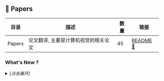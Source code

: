 ## :book: Papers

| 目录 | 描述 | 数量 | 链接 |
| --- | --- | --- | --- |
| Papers | 论文翻译, 主要是计算机视觉的相关论文 | 45 | [README :link:](<README.md>) |
### What's New ?

<details><summary><em>[点击展开]</em></summary>
<br>

- 2024-03-06 [README.md](<README.md>)
- 2024-03-06 [A COMPREHENSIVE REVIEW OF YOLO-FROM YOLOV1 AND BEYOND.md](<Detection/A COMPREHENSIVE REVIEW OF YOLO-FROM YOLOV1 AND BEYOND.md>)
- 2024-02-29 [DINOv2.md](<Detection/DINOv2.md>)
- 2024-02-23 [A Survey on Visual Transformer.md](<Transformer/A Survey on Visual Transformer.md>)
- 2024-02-23 [Transformers in Vision—A Survey.md](<Transformer/Transformers in Vision—A Survey.md>)
- 2024-02-22 [FiT.md](<Diffusion/FiT.md>)
- 2024-02-22 [DiTs.md](<Diffusion/DiTs.md>)
- 2024-02-06 [VGG.md](<Classification/VGG.md>)
- 2024-02-01 [PhotoMaker.md](<ImageGeneration/PhotoMaker.md>)
- 2024-01-18 [CAM.md](<CAM/CAM.md>)
- 2023-11-20 [R-CNN.md](<Detection/R-CNN.md>)
- 2023-11-20 [Fast R-CNN.md](<Detection/Fast R-CNN.md>)
- 2023-11-17 [Faster R-CNN.md](<Detection/Faster R-CNN.md>)
- 2023-11-15 [PatchCore.md](<AnomalyDetection/PatchCore.md>)
- 2023-10-31 [SimpleNet.md](<AnomalyDetection/SimpleNet.md>)
- 2023-09-16 [ResNet.md](<Classification/ResNet.md>)
- 2023-04-21 [StableDiffusion.md](<Diffusion/StableDiffusion.md>)
- 2023-04-21 [ControlNet.md](<Diffusion/ControlNet.md>)
- 2023-04-20 [DDPM.md](<Diffusion/DDPM.md>)
- 2023-04-17 [Segment Anything.md](<Segmentation/Segment Anything.md>)
- 2023-04-17 [GroupNormalization.md](<Normalization/GroupNormalization.md>)
- 2023-04-17 [GAN.md](<GAN/GAN.md>)
- 2023-04-17 [README.md](<SuperResolution/README.md>)
- 2023-04-17 [ESRGAN.md](<SuperResolution/ESRGAN.md>)
- 2023-04-17 [Towards Ghost-free Shadow Removal via Dual Hierarchical Aggregation Network and Shadow Matting GAN.md](<ShadowRemoval/Towards Ghost-free Shadow Removal via Dual Hierarchical Aggregation Network and Shadow Matting GAN.md>)
- 2023-04-17 [README.md](<ShadowRemoval/README.md>)
- 2023-04-17 [README.md](<SelfSupervised/README.md>)
- 2023-04-17 [MAE.md](<SelfSupervised/MAE.md>)
- 2023-04-17 [DeepLabv3Plus.md](<Segmentation/DeepLabv3Plus.md>)
- 2023-04-17 [DeepLabv3.md](<Segmentation/DeepLabv3.md>)
- 2023-04-17 [Transformer.md](<NLP/Transformer.md>)
- 2023-04-17 [StyleGAN3Editing.md](<GAN/StyleGAN3Editing.md>)
- 2023-04-17 [StyleGAN.md](<GAN/StyleGAN.md>)
- 2023-04-17 [SemanticStyleGAN.md](<GAN/SemanticStyleGAN.md>)
- 2023-04-17 [HyperStyle.md](<GAN/HyperStyle.md>)
- 2023-04-17 [GANgealing.md](<GAN/GANgealing.md>)
- 2023-04-17 [DatasetGAN.md](<GAN/DatasetGAN.md>)
- 2023-04-17 [yolov2.md](<Detection/yolov2.md>)
- 2023-04-17 [yolov1.md](<Detection/yolov1.md>)
- 2023-04-17 [README.md](<Deformation/README.md>)
- 2023-04-17 [MLS.md](<Deformation/MLS.md>)
- 2023-04-17 [Xception.md](<Classification/Xception.md>)
- 2023-04-17 [README.md](<Classification/README.md>)
- 2023-04-17 [MobileNet.md](<Classification/MobileNet.md>)
- 2023-04-17 [AlexNet.md](<Classification/AlexNet.md>)

</details>

